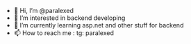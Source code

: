 - 👋 Hi, I’m @paralexed
- 👀 I’m interested in backend developing
- 🌱 I’m currently learning asp.net and other stuff for backend
- 📫 How to reach me : tg: paralexed
